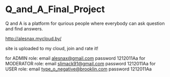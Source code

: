 # Q_and_A_Final_Project

Q and A is a platform for qurious people where everybody can ask question and find answers.

http://alesnax.mycloud.by/

site is uploaded to my cloud, join and rate it!

for ADMIN role:     email     alesnax@gmail.com 
                    password  1212011Aa
for MODERATOR role: email     slimack91@gmail.com
                    password  1212011Aa 
for USER role:      email     type_o_negative@brooklin.com
                    password  1212011Aa                       
